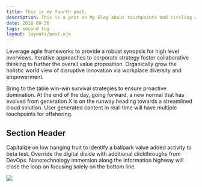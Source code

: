 ```yaml
---
title: This is my fourth post.
description: This is a post on My Blog about touchpoints and circling wagons.
date: 2018-09-30
tags: second tag
layout: layouts/post.njk
---
```

<div id="hero"></div>
Leverage agile frameworks to provide a robust synopsis for high level overviews. Iterative approaches to corporate strategy foster collaborative thinking to further the overall value proposition. Organically grow the holistic world view of disruptive innovation via workplace diversity and empowerment.

Bring to the table win-win survival strategies to ensure proactive domination. At the end of the day, going forward, a new normal that has evolved from generation X is on the runway heading towards a streamlined cloud solution. User generated content in real-time will have multiple touchpoints for offshoring.

## Section Header

Capitalize on low hanging fruit to identify a ballpark value added activity to beta test. Override the digital divide with additional clickthroughs from DevOps. Nanotechnology immersion along the information highway will close the loop on focusing solely on the bottom line.

<img src="/img/puppy-dog-2.jpeg" class="image">

